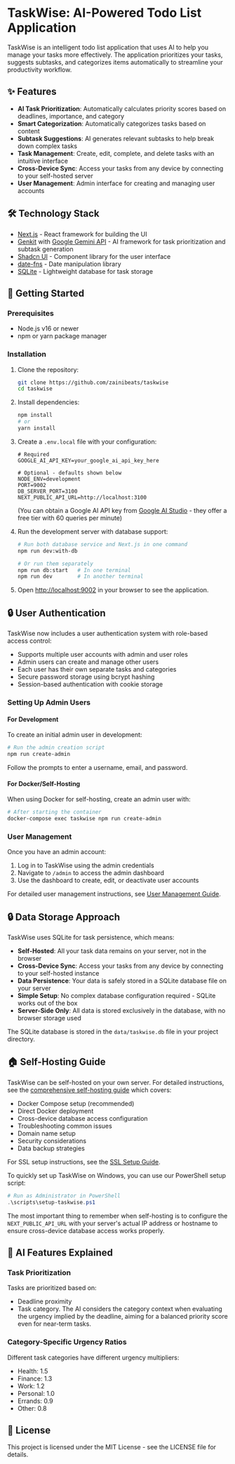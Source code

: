 # TaskWise: AI-Powered Todo List Application

TaskWise is an intelligent todo list application that uses AI to help you manage your tasks more effectively. The application prioritizes your tasks, suggests subtasks, and categorizes items automatically to streamline your productivity workflow.

## ✨ Features

- **AI Task Prioritization**: Automatically calculates priority scores based on deadlines, importance, and category
- **Smart Categorization**: Automatically categorizes tasks based on content
- **Subtask Suggestions**: AI generates relevant subtasks to help break down complex tasks
- **Task Management**: Create, edit, complete, and delete tasks with an intuitive interface
- **Cross-Device Sync**: Access your tasks from any device by connecting to your self-hosted server
- **User Management**: Admin interface for creating and managing user accounts

## 🛠️ Technology Stack

- [Next.js](https://nextjs.org/) - React framework for building the UI
- [Genkit](https://genkit.ai/) with [Google Gemini API](https://ai.google.dev/gemini-api) - AI framework for task prioritization and subtask generation
- [Shadcn UI](https://ui.shadcn.com/) - Component library for the user interface
- [date-fns](https://date-fns.org/) - Date manipulation library
- [SQLite](https://www.sqlite.org/) - Lightweight database for task storage

## 🚀 Getting Started

### Prerequisites

- Node.js v16 or newer
- npm or yarn package manager

### Installation

1. Clone the repository:
   ```bash
   git clone https://github.com/zainibeats/taskwise
   cd taskwise
   ```

2. Install dependencies:
   ```bash
   npm install
   # or
   yarn install
   ```

3. Create a `.env.local` file with your configuration:
   ```
   # Required
   GOOGLE_AI_API_KEY=your_google_ai_api_key_here
   
   # Optional - defaults shown below
   NODE_ENV=development
   PORT=9002
   DB_SERVER_PORT=3100
   NEXT_PUBLIC_API_URL=http://localhost:3100
   ```
   (You can obtain a Google AI API key from [Google AI Studio](https://aistudio.google.com/app/apikey) - they offer a free tier with 60 queries per minute)

4. Run the development server with database support:
   ```bash
   # Run both database service and Next.js in one command
   npm run dev:with-db
   
   # Or run them separately
   npm run db:start   # In one terminal
   npm run dev        # In another terminal
   ```

5. Open [http://localhost:9002](http://localhost:9002) in your browser to see the application.

## 🔒 User Authentication

TaskWise now includes a user authentication system with role-based access control:

- Supports multiple user accounts with admin and user roles
- Admin users can create and manage other users
- Each user has their own separate tasks and categories
- Secure password storage using bcrypt hashing
- Session-based authentication with cookie storage

### Setting Up Admin Users

#### For Development

To create an initial admin user in development:

```bash
# Run the admin creation script
npm run create-admin
```

Follow the prompts to enter a username, email, and password.

#### For Docker/Self-Hosting

When using Docker for self-hosting, create an admin user with:

```bash
# After starting the container
docker-compose exec taskwise npm run create-admin
```

### User Management

Once you have an admin account:

1. Log in to TaskWise using the admin credentials
2. Navigate to `/admin` to access the admin dashboard
3. Use the dashboard to create, edit, or deactivate user accounts

For detailed user management instructions, see [User Management Guide](docs/user-management-guide.md).

## 🔒 Data Storage Approach

TaskWise uses SQLite for task persistence, which means:

- **Self-Hosted**: All your task data remains on your server, not in the browser
- **Cross-Device Sync**: Access your tasks from any device by connecting to your self-hosted instance
- **Data Persistence**: Your data is safely stored in a SQLite database file on your server
- **Simple Setup**: No complex database configuration required - SQLite works out of the box
- **Server-Side Only**: All data is stored exclusively in the database, with no browser storage used

The SQLite database is stored in the `data/taskwise.db` file in your project directory.

## 🏠 Self-Hosting Guide

TaskWise can be self-hosted on your own server. For detailed instructions, see the [comprehensive self-hosting guide](docs/self-hosting-guide.md) which covers:

- Docker Compose setup (recommended)
- Direct Docker deployment
- Cross-device database access configuration
- Troubleshooting common issues
- Domain name setup
- Security considerations
- Data backup strategies

For SSL setup instructions, see the [SSL Setup Guide](docs/ssl-setup-guide.md).

To quickly set up TaskWise on Windows, you can use our PowerShell setup script:

```powershell
# Run as Administrator in PowerShell
.\scripts\setup-taskwise.ps1
```

The most important thing to remember when self-hosting is to configure the `NEXT_PUBLIC_API_URL` with your server's actual IP address or hostname to ensure cross-device database access works properly.

## 🧠 AI Features Explained

### Task Prioritization

Tasks are prioritized based on:
- Deadline proximity
- Task category. The AI considers the category context when evaluating the urgency implied by the deadline, aiming for a balanced priority score even for near-term tasks.

### Category-Specific Urgency Ratios

Different task categories have different urgency multipliers:
- Health: 1.5
- Finance: 1.3
- Work: 1.2
- Personal: 1.0
- Errands: 0.9
- Other: 0.8

## 📝 License

This project is licensed under the MIT License - see the LICENSE file for details.
